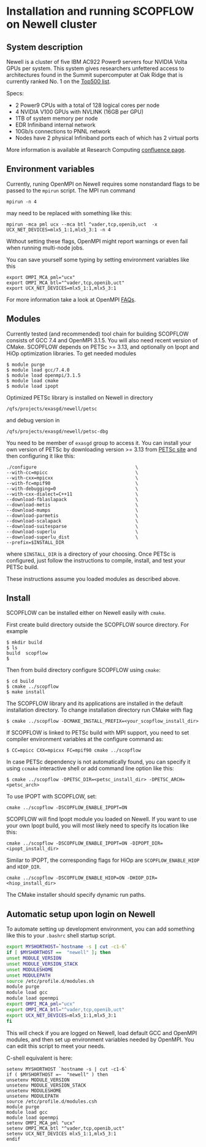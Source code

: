# Installation and running SCOPFLOW on Newell cluster

## System description

Newell is a cluster of five IBM AC922 Power9 servers four NVIDIA Volta GPUs per
system. This system gives researchers unfettered access to
architectures found in the Summit supercomputer at Oak Ridge that is currently
ranked No. 1 on the [Top500 list](https://www.top500.org/).

Specs:

- 2 Power9 CPUs with a total of 128 logical cores per node
- 4 NVIDIA V100 GPUs with NVLINK (16GB per GPU)
- 1TB of system memory per node
- EDR Infiniband internal network
- 10Gb/s connections to PNNL network
- Nodes have 2 physical Infiniband ports each of which has 2 virtual ports

More information is available at Research Computing
[confluence page](https://confluence.pnnl.gov/confluence/display/RC/Newell).

## Environment variables

Currently, runing OpenMPI on Newell requires some nonstandard flags to be
passed to the `mpirun` script. The MPI run command
```
mpirun -n 4
```
may need to be replaced with something like this:
```
mpirun -mca pml ucx --mca btl ^vader,tcp,openib,uct  -x UCX_NET_DEVICES=mlx5_1:1,mlx5_3:1 -n 4
```
Without setting these flags, OpenMPI might report warnings or even fail when
running multi-node jobs.

You can save yourself some typing by setting environment variables like this
```
export OMPI_MCA_pml="ucx"
export OMPI_MCA_btl="^vader,tcp,openib,uct"
export UCX_NET_DEVICES=mlx5_1:1,mlx5_3:1
```

For more information take a look at OpenMPI [FAQs](https://www.open-mpi.org/faq/?category=tuning#mca-def).

## Modules

Currently tested (and recommended) tool chain for building SCOPFLOW consists of
GCC 7.4 and OpenMPI 3.1.5. You will also need recent version of CMake. SCOPFLOW
depends on PETSc >= 3.13, and optionally on Ipopt and HiOp optimization
libraries. To get needed modules
```console
$ module purge
$ module load gcc/7.4.0
$ module load openmpi/3.1.5
$ module load cmake
$ module load ipopt
```
Optimized PETSc library is installed on Newell in directory
```console
/qfs/projects/exasgd/newell/petsc
```
and debug version in
```console
/qfs/projects/exasgd/newell/petsc-dbg
```
You need to be member of `exasgd` group to access it. You can install your own
version of PETSc by downloading version >= 3.13 from [PETSc site](https://www.mcs.anl.gov/petsc/download/index.html)
and then configuring it like this:
```console
./configure                                    \
--with-cc=mpicc                                \
--with-cxx=mpicxx                              \
--with-fc=mpif90                               \
--with-debugging=0                             \
--with-cxx-dialect=C++11                       \
--download-fblaslapack                         \
--download-metis                               \
--download-mumps                               \
--download-parmetis                            \
--download-scalapack                           \
--download-suitesparse                         \
--download-superlu                             \
--download-superlu_dist                        \
--prefix=$INSTALL_DIR
```
where `$INSTALL_DIR` is a directory of your choosing. Once PETSc is configured,
just follow the instructions to compile, install, and test your PETSc build.

These instructions assume you loaded modules as described above.

## Install

SCOPFLOW can be installed either on Newell easily with `cmake`.

First create build directory outside the SCOPFLOW source directory. For example
```
$ mkdir build
$ ls
build  scopflow
$
```
Then from build directory configure SCOPFLOW using `cmake`:
```
$ cd build
$ cmake ../scopflow
$ make install
```
The SCOPFLOW library and its applications are installed in the default
installation directory. To change installation directory run CMake with flag
```
$ cmake ../scopflow -DCMAKE_INSTALL_PREFIX=<your_scopflow_install_dir>
```
If SCOPFLOW is linked to PETSc build with MPI support, you need to set compiler
environment variables at the configure command as: 
```
$ CC=mpicc CXX=mpicxx FC=mpif90 cmake ../scopflow
```
In case PETSc dependency is not automatically found, you can specify it using
`ccmake` interactive shell or add command line option like this:
```
$ cmake ../scopflow -DPETSC_DIR=<petsc_install_dir> -DPETSC_ARCH=<petsc_arch>
```

To use IPOPT with SCOPFLOW, set:
```
cmake ../scopflow -DSCOPFLOW_ENABLE_IPOPT=ON
```
SCOPFLOW will find Ipopt module you loaded on Newell. If you want to use your
own Ipopt build, you will most likely need to specify its location like this:
```
cmake ../scopflow -DSCOPFLOW_ENABLE_IPOPT=ON -DIPOPT_DIR=<ipopt_install_dir>
```
Similar to IPOPT, the corresponding flags for HiOp are `SCOPFLOW_ENABLE_HIOP`
and `HIOP_DIR`.
```
cmake ../scopflow -DSCOPFLOW_ENABLE_HIOP=ON -DHIOP_DIR=<hiop_install_dir>
```

The CMake installer should specify dynamic run paths. 


## Automatic setup upon login on Newell

To automate setting up development environment, you can add something like this
to your `.bashrc` shell startup script.

```bash
export MYSHORTHOST=`hostname -s | cut -c1-6`
if [ $MYSHORTHOST ==  "newell" ]; then
unset MODULE_VERSION
unset MODULE_VERSION_STACK
unset MODULESHOME
unset MODULEPATH
source /etc/profile.d/modules.sh
module purge
module load gcc
module load openmpi
export OMPI_MCA_pml="ucx"
export OMPI_MCA_btl="^vader,tcp,openib,uct"
export UCX_NET_DEVICES=mlx5_1:1,mlx5_3:1
fi
```

This will check if you are logged on Newell, load default GCC and OpenMPI
modules, and then set up environment variables needed by OpenMPI. You can edit
this script to meet your needs.

C-shell equivalent is here:
```shell
setenv MYSHORTHOST `hostname -s | cut -c1-6`
if ( $MYSHORTHOST =~  "newell" ) then
unsetenv MODULE_VERSION
unsetenv MODULE_VERSION_STACK
unsetenv MODULESHOME
unsetenv MODULEPATH
source /etc/profile.d/modules.csh
module purge
module load gcc
module load openmpi
setenv OMPI_MCA_pml "ucx"
setenv OMPI_MCA_btl "^vader,tcp,openib,uct"
setenv UCX_NET_DEVICES mlx5_1:1,mlx5_3:1
endif
```
